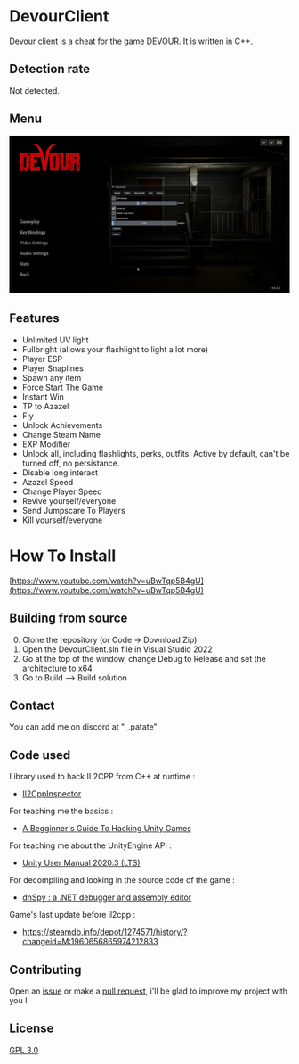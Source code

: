 # DevourClient

Devour client is a cheat for the game DEVOUR. It is written in C++.

## Detection rate

Not detected.

## Menu
![menu screenshot](screenshots/menu_screenshot.jpg)

## Features

* Unlimited UV light
* Fullbright (allows your flashlight to light a lot more)
* Player ESP
* Player Snaplines
* Spawn any item
* Force Start The Game
* Instant Win
* TP to Azazel
* Fly
* Unlock Achievements
* Change Steam Name
* EXP Modifier
* Unlock all, including flashlights, perks, outfits. Active by default, can't be turned off, no persistance.
* Disable long interact
* Azazel Speed
* Change Player Speed
* Revive yourself/everyone
* Send Jumpscare To Players
* Kill yourself/everyone

# How To Install

[https://www.youtube.com/watch?v=uBwTqp5B4gU](https://www.youtube.com/watch?v=uBwTqp5B4gU)

## Building from source

0. Clone the repository (or Code -> Download Zip)
1. Open the DevourClient.sln file in Visual Studio 2022
2. Go at the top of the window, change Debug to Release and set the architecture to x64
3. Go to Build --> Build solution

## Contact

You can add me on discord at "_.patate"

## Code used

Library used to hack IL2CPP from C++ at runtime :
* [Il2CppInspector](https://github.com/djkaty/Il2CppInspector)

For teaching me the basics :
* [A Begginner's Guide To Hacking Unity Games](https://www.unknowncheats.me/wiki/A_Beginner%27s_Guide_To_Hacking_Unity_Games)

For teaching me about the UnityEngine API :
* [Unity User Manual 2020.3 (LTS)](https://docs.unity3d.com/Manual/index.html)

For decompiling and looking in the source code of the game :
* [dnSpy : a .NET debugger and assembly editor](https://github.com/dnSpy/dnSpy)

Game's last update before il2cpp :
* https://steamdb.info/depot/1274571/history/?changeid=M:1960656865974212833

## Contributing

Open an [issue](https://github.com/ALittlePatate/DevourClient/issues/new) or make a [pull request](https://github.com/ALittlePatate/DevourClient/pulls), i'll be glad to improve my project with you !

## License

[GPL 3.0](https://www.gnu.org/licenses/gpl-3.0.md)

